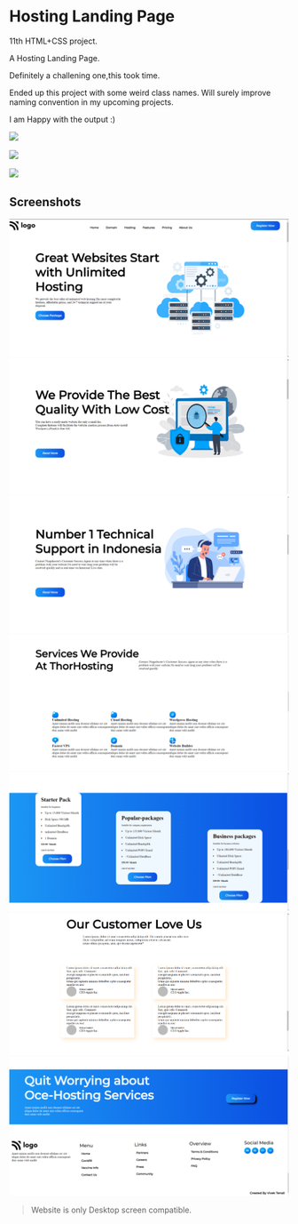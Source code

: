 
# Hosting Landing Page

11th HTML+CSS project. 

A Hosting Landing Page.

Definitely a challening one,this took time.

Ended up this project with some weird class names. Will surely improve naming convention in my upcoming projects.

I am Happy with the output :)






![](https://img.shields.io/badge/Time%20taken-10hrs-green)  

![](https://img.shields.io/badge/Build%20with-HTML%2BCSS-orange)

![](https://img.shields.io/badge/Created%20by-Vivek%20Tenali-blue)


## Screenshots

![App Screenshot](./output/output1.png)
![App Screenshot](./output/output2.png)
![App Screenshot](./output/output3.png)
![App Screenshot](./output/output4.png)
![App Screenshot](./output/output5.png)
![App Screenshot](./output/output6.png)
![App Screenshot](./output/output7.png)

> Website is only Desktop screen compatible. 
